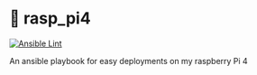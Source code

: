 # 🍓 rasp_pi4

[![Ansible Lint](https://github.com/tholeb/rasp_pi4/actions/workflows/ansible-lint.yml/badge.svg)](https://github.com/tholeb/rasp_pi4/actions/workflows/ansible-lint.yml)

An ansible playbook for easy deployments on my raspberry Pi 4
